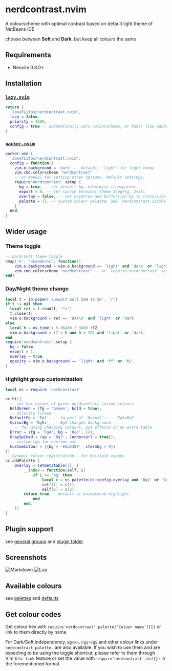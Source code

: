 # nerdcontrast.nvim

A colourscheme with optimal contrast based on default light theme of NetBeans IDE

choose between **Soft** and **Dark**, but keep all colours the same

## Requirements

- Neovim 0.8.0+

## Installation

### [`lazy.nvim`](https://github.com/folke/lazy.nvim)

```lua
return {
  'JosefLitos/nerdcontrast.nvim',
  lazy = false,
  priority = 1000,
  config = true -- automatically sets colourscheme, or fun() like packer
}
```

### [`packer.nvim`](https://github.com/wbthomason/packer.nvim)

```lua
packer.use {
  'JosefLitos/nerdcontrast.nvim',
  config = function()
    vim.o.background = 'dark' -- default, 'light' for light theme
    vim.cmd.colorscheme 'nerdcontrast'
    -- or manual for setting other options, default settings:
    require'nerdcontrast'.setup {
      bg = true, -- set default bg, otherwise transparent
      export = 0, -- set source terminal theme 1=bg+fg, 2=all
      overlay = false, -- set nvimtree and bufferline bg to statusline bg
      palette = {}, -- custom colour palette, see `nerdcontrast.initPalette`
    }
  end,
}
```

## Wider usage

### Theme toggle

```lua
-- Dark/Soft theme toggle
nmap('n', '<Leader>c', function()
	vim.o.background = vim.o.background == 'light' and 'dark' or 'light'
	vim.cmd.colorscheme 'nerdcontrast' -- or `require'nerdcontrast'.setup{}`
end)
```

### Day/Night theme change

```lua
local t = io.popen('sunwait poll 50N 14.5E', 'r')
if t ~= nil then
  local ret = t.read(t, '*a')
  t.close(t)
  vim.o.background = ret == 'DAY\n' and 'light' or 'dark'
else
  local h = os.time() % 86400 / 3600 +TZ
  vim.o.background = (7 < h and h < 20) and 'light' or 'dark'
end
require'nerdcontrast'.setup {
  bg = false,
  export = 1,
  overlay = true,
  opacity = vim.o.background == 'light' and 'ff' or 'b2',
}
```

### Highlight group customization

```lua
local nc = require 'nerdcontrast'

nc.hi({
  -- set hex values of given nerdcontrast custom colours
  BoldGreen = {fg = 'Green', bold = true},
  -- directly linked
  DefaultFg = 'Fg1', -- fg part of `Normal`... - Fg5=Bg5
  CursorBg = 'BgHi', -- BgX changes background
	-- for using changing colours, put effects in an extra table
  Error = {fg = 'Fg4', bg = 'Red', {}},
  GraySpiked = {sp = 'Bg3', {undercurl = true}},
  -- custom rgb for onetime use
  CustomColour = {{bg = '#dd3388', ctermbg = 9}}
})
-- dynamic colour registration - for multiple usages
nc.addPalette {
	Overlay = setmetatable({}, {
		__index = function(self, i)
			if i == 'bg' then
				local c = nc.palette[nc.config.overlay and 'Bg2' or 'Bg0']
				self[1] = c[1]
				self[2] = c[2]
        return true -- default as background highlight
			end
		end,
	})
}
```

## Plugin support

see [general groups](./lua/nerdcontrast/groups.lua) and [plugin folder](./lua/nerdcontrast/plugs/)

## Screenshots

![Markdown](https://user-images.githubusercontent.com/54900518/208907793-5ddb1616-b96c-461f-8d89-73bc525ab885.png)
![Lua](https://user-images.githubusercontent.com/54900518/208909818-5550485a-652f-43cd-9328-ca536dddb4d8.png)

## Available colours

see [palettes](./lua/nerdcontrast/palette/) and [defaults](./lua/nerdcontrast/init.lua)

## Get colour codes

Get colour hex with `require'nerdcontrast'.palette['Colour name'][1]` or link to them directly by
name

For Dark/Soft independency, `Bg<x>`, `Fg1-Fg5` and other colour links under
`nerdcontrast.palette.` are also available. If you wish to use them and are expecting to be using
the toggle shortcut, please refer to them through Vim's `hi link` feature or set the value with
`require'nerdcontrast'.hi({})` in the forementioned format.
